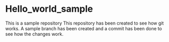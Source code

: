 # Hello_world_sample
This is a sample repository
This repository has been created to see how git works.
A sample branch has been created and a commit has been done to see how the changes work.
